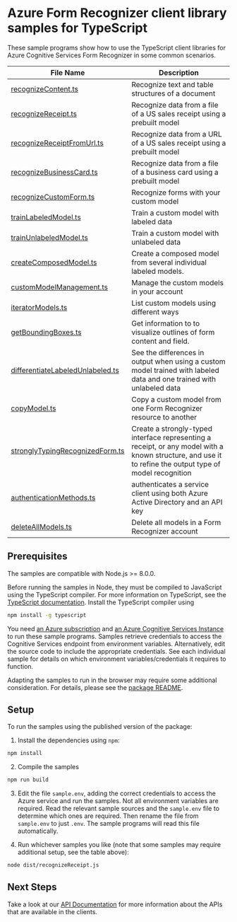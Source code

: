 # Azure Form Recognizer client library samples for TypeScript

These sample programs show how to use the TypeScript client libraries for Azure Cognitive Services Form Recognizer in some common scenarios.

| **File Name**                                                     | **Description**                                                                                                                                          |
| ----------------------------------------------------------------- | -------------------------------------------------------------------------------------------------------------------------------------------------------- |
| [recognizeContent.ts][recognizecontent]                           | Recognize text and table structures of a document                                                                                                        |
| [recognizeReceipt.ts][recognizereceipt]                           | Recognize data from a file of a US sales receipt using a prebuilt model                                                                                  |
| [recognizeReceiptFromUrl.ts][recognizereceiptfromurl]             | Recognize data from a URL of a US sales receipt using a prebuilt model                                                                                   |
| [recognizeBusinessCard.ts][recognizebusinesscard]                 | Recognize data from a file of a business card using a prebuilt model                                                                                     |
| [recognizeCustomForm.ts][recognizecustomform]                     | Recognize forms with your custom model                                                                                                                   |
| [trainLabeledModel.ts][trainlabeledmodel]                         | Train a custom model with labeled data                                                                                                                   |
| [trainUnlabeledModel.ts][trainunlabeledmodel]                     | Train a custom model with unlabeled data                                                                                                                 |
| [createComposedModel.ts][createcomposedmodel]                     | Create a composed model from several individual labeled models.                                                                                          |
| [customModelManagement.ts][custommodelmanagement]                 | Manage the custom models in your account                                                                                                                 |
| [iteratorModels.ts][iteratormodels]                               | List custom models using different ways                                                                                                                  |
| [getBoundingBoxes.ts][getboundingboxes]                           | Get information to to visualize outlines of form content and field.                                                                                      |
| [differentiateLabeledUnlabeled.ts][differentiatelabeledunlabeled] | See the differences in output when using a custom model trained with labeled data and one trained with unlabeled data                                    |
| [copyModel.ts][copymodel]                                         | Copy a custom model from one Form Recognizer resource to another                                                                                         |
| [stronglyTypingRecognizedForm.ts][stronglytypingrecognizedform]   | Create a strongly-typed interface representing a receipt, or any model with a known structure, and use it to refine the output type of model recognition |
| [authenticationMethods.ts][authenticationmethods]                 | authenticates a service client using both Azure Active Directory and an API key                                                                          |
| [deleteAllModels.ts][deleteallmodels]                             | Delete all models in a Form Recognizer account                                                                                                           |

## Prerequisites

The samples are compatible with Node.js >= 8.0.0.

Before running the samples in Node, they must be compiled to JavaScript using the TypeScript compiler. For more information on TypeScript, see the [TypeScript documentation][typescript]. Install the TypeScript compiler using

```bash
npm install -g typescript
```

You need [an Azure subscription][freesub] and [an Azure Cognitive Services Instance][azcogsvc] to run these sample programs. Samples retrieve credentials to access the Cognitive Services endpoint from environment variables. Alternatively, edit the source code to include the appropriate credentials. See each individual sample for details on which environment variables/credentials it requires to function.

Adapting the samples to run in the browser may require some additional consideration. For details, please see the [package README][package].

## Setup

To run the samples using the published version of the package:

1. Install the dependencies using `npm`:

```bash
npm install
```

2. Compile the samples

```bash
npm run build
```

3. Edit the file `sample.env`, adding the correct credentials to access the Azure service and run the samples. Not all environment variables are required. Read the relevant sample sources and the `sample.env` file to determine which ones are required. Then rename the file from `sample.env` to just `.env`. The sample programs will read this file automatically.

4. Run whichever samples you like (note that some samples may require additional setup, see the table above):

```bash
node dist/recognizeReceipt.js
```

## Next Steps

Take a look at our [API Documentation][apiref] for more information about the APIs that are available in the clients.

[recognizereceipt]: https://github.com/Azure/azure-sdk-for-js/tree/master/sdk/formrecognizer/ai-form-recognizer/samples/typescript/src/recognizeReceipt.ts
[recognizereceiptfromurl]: https://github.com/Azure/azure-sdk-for-js/tree/master/sdk/formrecognizer/ai-form-recognizer/samples/typescript/src/recognizeReceiptFromUrl.ts
[recognizebusinesscard]: https://github.com/Azure/azure-sdk-for-js/tree/master/sdk/formrecognizer/ai-form-recognizer/samples/typescript/src/recognizeBusinessCard.ts
[recognizecontent]: https://github.com/Azure/azure-sdk-for-js/tree/master/sdk/formrecognizer/ai-form-recognizer/samples/typescript/src/recognizeContent.ts
[recognizecustomform]: https://github.com/Azure/azure-sdk-for-js/tree/master/sdk/formrecognizer/ai-form-recognizer/samples/typescript/src/recognizeCustomForm.ts
[trainlabeledmodel]: https://github.com/Azure/azure-sdk-for-js/tree/master/sdk/formrecognizer/ai-form-recognizer/samples/typescript/src/trainLabeledModel.ts
[trainunlabeledmodel]: https://github.com/Azure/azure-sdk-for-js/tree/master/sdk/formrecognizer/ai-form-recognizer/samples/typescript/src/trainUnlabeledModel.ts
[createcomposedmodel]: https://github.com/Azure/azure-sdk-for-js/tree/master/sdk/formrecognizer/ai-form-recognizer/samples/javascript/createComposedModel.js
[custommodelmanagement]: https://github.com/Azure/azure-sdk-for-js/tree/master/sdk/formrecognizer/ai-form-recognizer/samples/typescript/src/customModelManagement.ts
[iteratormodels]: https://github.com/Azure/azure-sdk-for-js/tree/master/sdk/formrecognizer/ai-form-recognizer/samples/typescript/src/iteratorModels.ts
[getboundingboxes]: https://github.com/Azure/azure-sdk-for-js/tree/master/sdk/formrecognizer/ai-form-recognizer/samples/typescript/src/getBoundingBoxes.ts
[differentiatelabeledunlabeled]: https://github.com/Azure/azure-sdk-for-js/tree/master/sdk/formrecognizer/ai-form-recognizer/samples/typescript/src/differentiateLabeledUnlabeled.ts
[copymodel]: https://github.com/Azure/azure-sdk-for-js/tree/master/sdk/formrecognizer/ai-form-recognizer/samples/typescript/src/copyModel.ts
[stronglytypingrecognizedform]: https://github.com/Azure/azure-sdk-for-js/tree/master/sdk/formrecognizer/ai-form-recognizer/samples/typescript/src/stronglyTypingRecognizedForm.ts
[authenticationmethods]: https://github.com/Azure/azure-sdk-for-js/tree/master/sdk/formrecognizer/ai-form-recognizer/samples/typescript/src/authenticationMethods.ts
[deleteallmodels]: https://github.com/Azure/azure-sdk-for-js/tree/master/sdk/formrecognizer/ai-form-recognizer/samples/typescript/src/deleteAllModels.ts
[apiref]: https://aka.ms/azsdk/js/formrecognizer/docs
[azcogsvc]: https://docs.microsoft.com/azure/cognitive-services/cognitive-services-apis-create-account
[freesub]: https://azure.microsoft.com/free/
[package]: https://github.com/Azure/azure-sdk-for-js/tree/master/sdk/formrecognizer/ai-form-recognizer/README.md
[typescript]: https://www.typescriptlang.org/docs/home.html
